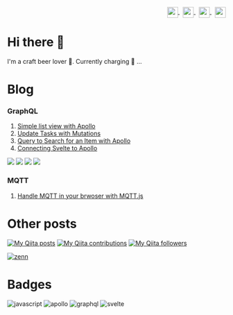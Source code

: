 <p align="right">
<a href="your link" target="blank">
  <img align="center" src="https://cdn.jsdelivr.net/npm/simple-icons@3.0.1/icons/twitter.svg" alt="" height="25" width="25" />
</a>&nbsp;
<a href="your link" target="blank">
  <img align="center" src="https://cdn.jsdelivr.net/npm/simple-icons@3.0.1/icons/linkedin.svg" alt="" height="25" width="25" />
</a>&nbsp;
<a href="your link" target="blank">
  <img align="center" src="https://cdn.jsdelivr.net/npm/simple-icons@3.0.1/icons/instagram.svg" alt="" height="25" width="25" />
</a>&nbsp;
<a href="your link" target="blank">
  <img align="center" src="https://cdn.jsdelivr.net/npm/simple-icons@3.0.1/icons/youtube.svg" alt="" height="25" width="25" />
</a>
</p>

# Hi there 👋

I'm a craft beer lover :beer:. Currently charging :battery: ...


# Blog

### GraphQL   
1. [Simple list view with Apollo](https://gist.github.com/narutaro/cd0006bc0d066fc6548534b1c1a36fb0) 
2. [Update Tasks with Mutations](https://gist.github.com/narutaro/d0033155abb47cb5a8be05c3a0c5ebc7) 
3. [Query to Search for an Item with Apollo](https://gist.github.com/narutaro/823f29425c47bc7eda5ab260fdc2c26c)
4. [Connecting Svelte to Apollo](https://gist.github.com/narutaro/7f85ccb919159026f0bc8cb22d872fec) 

<p>
<img src="https://img.shields.io/static/v1?label=&message=javascript&color=gray&style=flat&logo=javascript">
<img src="https://img.shields.io/static/v1?label=&message=apollo&color=gray&style=flat&logo=apollographql&logoColor=311C87">
<img src="https://img.shields.io/static/v1?label=&message=graphql&color=gray&style=flat&logo=graphql&logoColor=E10098">
<img src="https://img.shields.io/static/v1?label=&message=svelte&color=gray&style=flat&logo=svelte">
</p>

### MQTT

1. [Handle MQTT in your brwoser with MQTT.js](https://gist.github.com/narutaro/6461c0524f7d7ff01e21c2ecb0be84ca)

# Other posts
[![My Qiita posts](https://qiita-badge.apiapi.app/s/narutaro/posts.svg)](http://qiita.com/narutaro)
[![My Qiita contributions](https://qiita-badge.apiapi.app/s/narutaro/contributions.svg)](http://qiita.com/narutaro)
[![My Qiita followers](https://qiita-badge.apiapi.app/s/narutaro/followers.svg)](http://qiita.com/narutaro)

[![zenn](https://img.shields.io/badge/-zenn-gray.svg?style=flat&logo=zenn)](https://zenn.dev/masaino)

# Badges

![javascript](https://img.shields.io/badge/-javascript-gray.svg?style=flat&logo=javascript)
![apollo](https://img.shields.io/badge/-apollo-gray.svg?style=flat&logo=apollographql&logoColor=311C87)
![graphql](https://img.shields.io/badge/-graphql-gray.svg?style=flat&logo=graphql&logoColor=E10098)
![svelte](https://img.shields.io/badge/-svelte-gray.svg?style=flat&logo=svelte)

<!--
https://simpleicons.org/
https://github.com/simple-icons/simple-icons/blob/develop/slugs.md
https://github.com/simple-icons/simple-icons
-->
